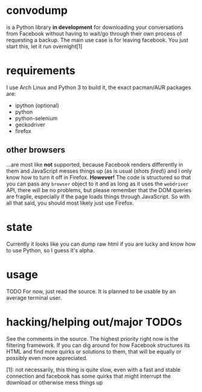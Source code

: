 # convodump
is a Python library **in development** for downloading your conversations from Facebook without having to wait/go through their own process of requesting a backup. The main use case is for leaving facebook. You just start this, let it run overnight[1]

# requirements
I use Arch Linux and Python 3 to build it, the exact pacman/AUR packages are:
 - ipython (optional)
 - python
 - python-selenium
 - geckodriver
 - firefox
## other browsers
...are most like **not** supported, because Facebook renders differently in them and JavaScript messes things up (as is usual (*shots fired*)) and I only know how to turn it off in Firefox.
**However!** The code is structured so that you can pass any `browser` object to it and as long as it uses the `webdriver` API, there will be no problems, but please remember that the DOM queries are fragile, especially if the page loads things through JavaScript.
So with all that said, you should most likely just use Firefox.


# state
Currently it looks like you can dump raw html if you are lucky and know how to use Python, so I guess it's alpha.

# usage
TODO
For now, just read the source. It is planned to be usable by an average terminal user.

# hacking/helping out/major TODOs
See the comments in the source. The highest priority right now is the filtering framework. If you can dig around for how Facebook structures its HTML and find more quirks or solutions to them, that will be equally or possibly even more appreciated.

[1]: not necessarily, this thing is quite slow, even with a fast and stable connection and facebook has some quirks that might interrupt the download or otherwise mess things up
